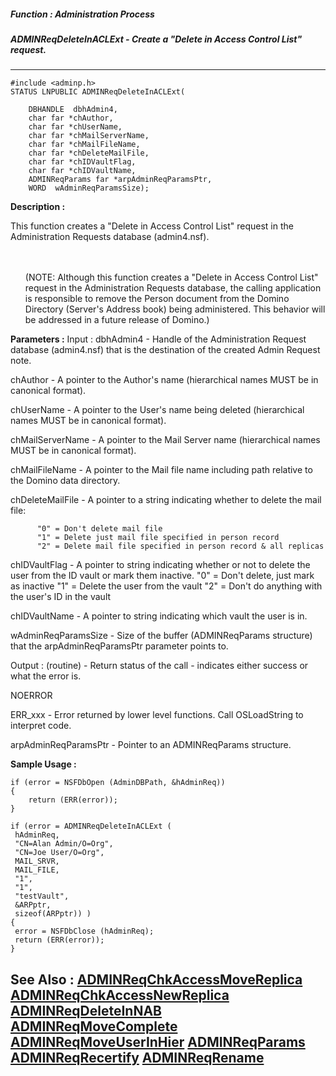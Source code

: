 ##### Function : Administration Process
##### ADMINReqDeleteInACLExt - Create a "Delete in Access Control List" request.
---
```
#include <adminp.h>
STATUS LNPUBLIC ADMINReqDeleteInACLExt(

	DBHANDLE  dbhAdmin4,
	char far *chAuthor,
	char far *chUserName,
	char far *chMailServerName,
	char far *chMailFileName,
	char far *chDeleteMailFile,
	char far *chIDVaultFlag,
	char far *chIDVaultName,
	ADMINReqParams far *arpAdminReqParamsPtr,
	WORD  wAdminReqParamsSize);
```

**Description :**

This function creates a &quot;Delete in Access Control List&quot; request in the Administration Requests database (admin4.nsf).
<ul><br>
<br>
(NOTE: Although this function creates a &quot;Delete in Access Control List&quot; request in the Administration Requests database, the calling application is responsible to remove the Person document from the Domino Directory (Server's Address book) being administered.  This behavior will be addressed in a future release of Domino.)</ul>



**Parameters :**
Input :
dbhAdmin4  -  Handle of the Administration Request database (admin4.nsf) that is the destination of the created Admin Request note.

chAuthor  -  A pointer to the Author's name (hierarchical names MUST be in canonical format).

chUserName  -  A pointer to the User's name being deleted (hierarchical names MUST be in canonical format).

chMailServerName  -  A pointer to the Mail Server name (hierarchical names MUST be in canonical format).

chMailFileName  -  A pointer to the Mail file name including path relative to the Domino data directory.

chDeleteMailFile  -  A pointer to a string indicating whether to delete the mail file:

          "0" = Don't delete mail file
          "1" = Delete just mail file specified in person record
          "2" = Delete mail file specified in person record & all replicas

chIDVaultFlag  -  A pointer to string indicating whether or not to delete the user from the ID vault or mark them inactive.
 "0" = Don't delete, just mark as inactive
"1" = Delete the user from the vault
"2" = Don't do anything with the user's ID in the vault

chIDVaultName  -  A pointer to string indicating which vault the user is in.

wAdminReqParamsSize  -  Size of the buffer (ADMINReqParams structure) that the arpAdminReqParamsPtr parameter points to.

Output :
(routine)  -  Return status of the call - indicates either success or what the error is.

NOERROR

ERR_xxx - Error returned by lower level functions. Call OSLoadString to interpret code.


arpAdminReqParamsPtr  -  Pointer to an ADMINReqParams structure.



**Sample Usage :**
```
if (error = NSFDbOpen (AdminDBPath, &hAdminReq))
{
	return (ERR(error));
}

if (error = ADMINReqDeleteInACLExt (
 hAdminReq,
 "CN=Alan Admin/O=Org",
 "CN=Joe User/O=Org",
 MAIL_SRVR,
 MAIL_FILE,
 "1",
 "1",
 "testVault",
 &ARPptr,
 sizeof(ARPptr)) )
{
 error = NSFDbClose (hAdminReq);
 return (ERR(error));
}
```

**See Also :**
[ADMINReqChkAccessMoveReplica](/domino-c-api-docs/reference/Func/ADMINReqChkAccessMoveReplica)
[ADMINReqChkAccessNewReplica](/domino-c-api-docs/reference/Func/ADMINReqChkAccessNewReplica)
[ADMINReqDeleteInNAB](/domino-c-api-docs/reference/Func/ADMINReqDeleteInNAB)
[ADMINReqMoveComplete](/domino-c-api-docs/reference/Func/ADMINReqMoveComplete)
[ADMINReqMoveUserInHier](/domino-c-api-docs/reference/Func/ADMINReqMoveUserInHier)
[ADMINReqParams](/domino-c-api-docs/reference/Data/ADMINReqParams)
[ADMINReqRecertify](/domino-c-api-docs/reference/Func/ADMINReqRecertify)
[ADMINReqRename](/domino-c-api-docs/reference/Func/ADMINReqRename)
---
